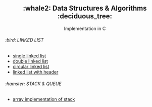 <div align=center>
  <h2>:whale2: Data Structures & Algorithms :deciduous_tree:</h2>
  Implementation in C
</div>




<h6>:bird: LINKED LIST </h6>
<ul>
  <li><a href="ds/linked_list">single linked list</a></li>
  <li><a href="ds/double_linked_list">double linked list</a></li>
  <li><a href="ds/circular_linked_list">circular linked list</a></li>
  <li><a href="ds/header_linked_list">linked list with header</a></li>
</ul>


<h6>:hamster: STACK & QUEUE </h6>
<ul>
  <li><a href="ds/stack_arr">array implementation of stack</a></li>
</ul>
